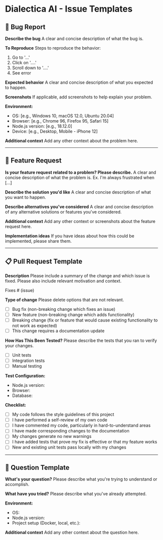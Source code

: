 # Dialectica AI - Issue Templates

## 🐛 Bug Report

**Describe the bug**
A clear and concise description of what the bug is.

**To Reproduce**
Steps to reproduce the behavior:
1. Go to '...'
2. Click on '....'
3. Scroll down to '....'
4. See error

**Expected behavior**
A clear and concise description of what you expected to happen.

**Screenshots**
If applicable, add screenshots to help explain your problem.

**Environment:**
- OS: [e.g., Windows 10, macOS 12.0, Ubuntu 20.04]
- Browser: [e.g., Chrome 96, Firefox 95, Safari 15]
- Node.js version: [e.g., 18.12.0]
- Device: [e.g., Desktop, Mobile - iPhone 12]

**Additional context**
Add any other context about the problem here.

---

## 🚀 Feature Request

**Is your feature request related to a problem? Please describe.**
A clear and concise description of what the problem is. Ex. I'm always frustrated when [...]

**Describe the solution you'd like**
A clear and concise description of what you want to happen.

**Describe alternatives you've considered**
A clear and concise description of any alternative solutions or features you've considered.

**Additional context**
Add any other context or screenshots about the feature request here.

**Implementation ideas**
If you have ideas about how this could be implemented, please share them.

---

## 📋 Pull Request Template

**Description**
Please include a summary of the change and which issue is fixed. Please also include relevant motivation and context.

Fixes # (issue)

**Type of change**
Please delete options that are not relevant.

- [ ] Bug fix (non-breaking change which fixes an issue)
- [ ] New feature (non-breaking change which adds functionality)
- [ ] Breaking change (fix or feature that would cause existing functionality to not work as expected)
- [ ] This change requires a documentation update

**How Has This Been Tested?**
Please describe the tests that you ran to verify your changes.

- [ ] Unit tests
- [ ] Integration tests  
- [ ] Manual testing

**Test Configuration:**
- Node.js version:
- Browser:
- Database:

**Checklist:**
- [ ] My code follows the style guidelines of this project
- [ ] I have performed a self-review of my own code
- [ ] I have commented my code, particularly in hard-to-understand areas
- [ ] I have made corresponding changes to the documentation
- [ ] My changes generate no new warnings
- [ ] I have added tests that prove my fix is effective or that my feature works
- [ ] New and existing unit tests pass locally with my changes

---

## 📝 Question Template

**What's your question?**
Please describe what you're trying to understand or accomplish.

**What have you tried?**
Please describe what you've already attempted.

**Environment:**
- OS:
- Node.js version:
- Project setup (Docker, local, etc.):

**Additional context**
Add any other context about the question here.